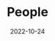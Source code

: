 ---
title: People
date: 2022-10-24

type: landing

sections:
  - block: people
    content:
      title: Meet the Team
      # Choose which groups/teams of users to display.
      #   Edit `user_groups` in each user's profile to add them to one or more of these groups.
      user_groups:
          - Administration
      sort_by: Params.last_name
      sort_ascending: true
    design:
      show_interests: true
      show_role: true
      show_social: true
      show_awards: true
      show_skills: true
---